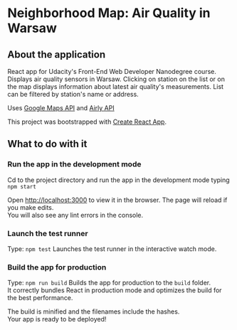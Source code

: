 # Neighborhood Map: Air Quality in Warsaw

## About the application

React app for Udacity's Front-End Web Developer Nanodegree course.
Displays air quality sensors in Warsaw. Clicking on station on the list or on the map displays information about latest air quality's measurements. List can be filtered by station's name or address.

Uses [Google Maps API](https://cloud.google.com/maps-platform/) and [Airly API](http://www.map.airly.eu)

This project was bootstrapped with [Create React App](https://github.com/facebookincubator/create-react-app).


## What to do with it

### Run the app in the development mode

Cd to the project directory and run the app in the development mode typing `npm start`

Open [http://localhost:3000](http://localhost:3000) to view it in the browser.
The page will reload if you make edits.<br>
You will also see any lint errors in the console.

### Launch the test runner
Type: `npm test`
Launches the test runner in the interactive watch mode.<br>


### Build the app for production 
Type: `npm run build`
Builds the app for production to the `build` folder.<br>
It correctly bundles React in production mode and optimizes the build for the best performance.

The build is minified and the filenames include the hashes.<br>
Your app is ready to be deployed!
